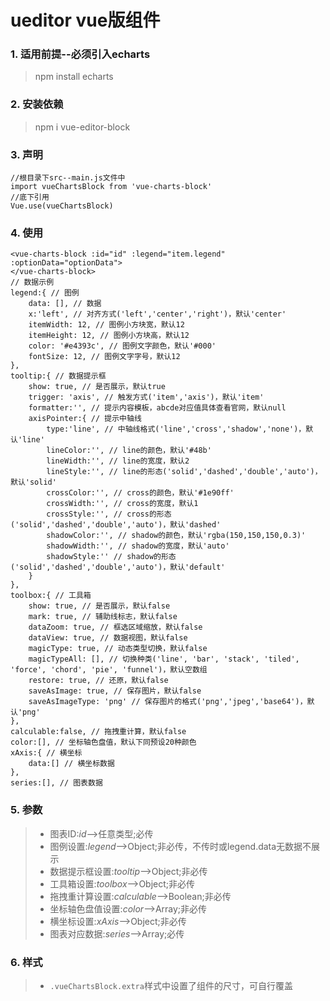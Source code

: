 # ueditor vue版组件

### 1. 适用前提--必须引入echarts
> npm install echarts

### 2. 安装依赖
> npm i vue-editor-block

### 3. 声明
>
	//根目录下src--main.js文件中
	import vueChartsBlock from 'vue-charts-block'
	//底下引用
	Vue.use(vueChartsBlock)
>

### 4. 使用
>
	<vue-charts-block :id="id" :legend="item.legend" 
	:optionData="optionData">
	</vue-charts-block>
	// 数据示例
	legend:{ // 图例
		data: [], // 数据
		x:'left', // 对齐方式('left','center','right')，默认'center'
		itemWidth: 12, // 图例小方块宽，默认12
		itemHeight: 12, // 图例小方块高，默认12
		color: '#e4393c', // 图例文字颜色，默认'#000'
		fontSize: 12, // 图例文字字号，默认12
	},
	tooltip:{ // 数据提示框
		show: true, // 是否展示，默认true
		trigger: 'axis', // 触发方式('item','axis')，默认'item'
		formatter:'', // 提示内容模板，abcde对应值具体查看官网，默认null
		axisPointer:{ // 提示中轴线
			type:'line', // 中轴线格式('line','cross','shadow','none')，默认'line'
			lineColor:'', // line的颜色，默认'#48b'
			lineWidth:'', // line的宽度，默认2
			lineStyle:'', // line的形态('solid','dashed','double','auto')，默认'solid'
			crossColor:'', // cross的颜色，默认'#1e90ff'
			crossWidth:'', // cross的宽度，默认1
			crossStyle:'', // cross的形态('solid','dashed','double','auto')，默认'dashed'
			shadowColor:'', // shadow的颜色，默认'rgba(150,150,150,0.3)'
			shadowWidth:'', // shadow的宽度，默认'auto'
			shadowStyle:'' // shadow的形态('solid','dashed','double','auto')，默认'default'
		}
	},
	toolbox:{ // 工具箱
		show: true, // 是否展示，默认false
		mark: true, // 辅助线标志，默认false
		dataZoom: true, // 框选区域缩放，默认false
		dataView: true, // 数据视图，默认false
		magicType: true, // 动态类型切换，默认false
		magicTypeAll: [], // 切换种类('line', 'bar', 'stack', 'tiled', 'force', 'chord', 'pie', 'funnel')，默认空数组
		restore: true, // 还原，默认false
		saveAsImage: true, // 保存图片，默认false
		saveAsImageType: 'png' // 保存图片的格式('png','jpeg','base64')，默认'png'
	},
	calculable:false, // 拖拽重计算，默认false
	color:[], // 坐标轴色盘值，默认下同预设20种颜色
	xAxis:{ // 横坐标
		data:[] // 横坐标数据
	},
	series:[], // 图表数据
>

### 5. 参数
> * 图表ID:*id*-->任意类型;必传
> * 图例设置:*legend*-->Object;非必传，不传时或legend.data无数据不展示
> * 数据提示框设置:*tooltip*-->Object;非必传
> * 工具箱设置:*toolbox*-->Object;非必传
> * 拖拽重计算设置:*calculable*-->Boolean;非必传
> * 坐标轴色盘值设置:*color*-->Array;非必传
> * 横坐标设置:*xAxis*-->Object;非必传
> * 图表对应数据:*series*-->Array;必传

### 6. 样式
> * `.vueChartsBlock.extra`样式中设置了组件的尺寸，可自行覆盖